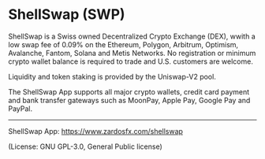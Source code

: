 # ShellSwap (SWP)
ShellSwap is a Swiss owned Decentralized Crypto Exchange (DEX), wwith a low swap fee of 0.09% on the Ethereum, Polygon, Arbitrum, Optimism, Avalanche, Fantom, Solana and Metis Networks. No registration or minimum crypto wallet balance is required to trade and U.S. customers are welcome. 

Liquidity and token staking is provided by the Uniswap-V2 pool.

The ShellSwap App supports all major crypto wallets, credit card payment and bank transfer gateways such as MoonPay, Apple Pay, Google Pay and PayPal.

___
ShellSwap App: https://www.zardosfx.com/shellswap

(License: GNU GPL-3.0, General Public license)
